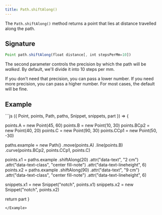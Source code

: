 ```yaml
---
title: Path.shiftAlong()
---
```


The `Path.shiftAlong()` method returns a point that lies at distance travelled
along the path.

## Signature

```js
Point path.shiftAlong(float distance[, int stepsPerMm=10])
```

The second parameter controls the precision by which the path will be _walked_.
By default, we'll divide it into 10 steps per mm.

If you don't need that precision, you can pass a lower number.
If you need more precision, you can pass a higher number.
For most cases, the default will be fine.

## Example

<Example caption="Example of the Path.shiftAlong() method">
```js
({ Point, points, Path, paths, Snippet, snippets, part }) => {

  points.A = new Point(45, 60)
  points.B = new Point(10, 30)
  points.BCp2 = new Point(40, 20)
  points.C = new Point(90, 30)
  points.CCp1 = new Point(50, -30)

  paths.example = new Path()
    .move(points.A)
    .line(points.B)
    .curve(points.BCp2, points.CCp1, points.C)

  points.x1 = paths.example
    .shiftAlong(20)
    .attr("data-text", "2 cm")
    .attr("data-text-class", "center fill-note")
    .attr("data-text-lineheight", 6)
  points.x2 = paths.example
    .shiftAlong(90)
    .attr("data-text", "9 cm")
    .attr("data-text-class", "center fill-note")
    .attr("data-text-lineheight", 6)

  snippets.x1 = new Snippet("notch", points.x1)
  snippets.x2 = new Snippet("notch", points.x2)

  return part
}
```
</Example>
